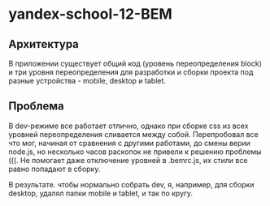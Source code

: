 # yandex-school-12-BEM

## Архитектура
В приложении существует общий код (уровень переопределения block) и три уровня переопределения для разработки и сборки проекта под разные устройства - mobile, desktop и tablet.


## Проблема
В dev-режиме все работает отлично, однако при сборке css из всех уровней переопределения сливается между собой. Перепробовал все что мог, начиная от сравнения с другими работами, до смены верии node.js, но несколько часов раскопок не привели к решению проблемы (((. Не помогает даже отключение уровней в .bemrc.js, их стили все равно попадают в сборку. 

В результате. чтобы нормально собрать dev, я, например, для сборки desktop, удалял папки mobile и tablet, и так по кругу. 